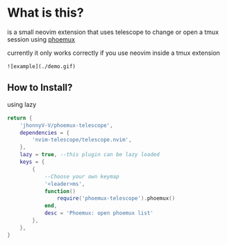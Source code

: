 # What is this?

is a small neovim extension that uses telescope to change or open a tmux session using [phoemux](https://github.com/jhonnyV-V/phoemux)

currently it only works correctly if you use neovim inside a tmux extension

    ![example](./demo.gif)

## How to Install?

using lazy
```lua
return {
	'jhonnyV-V/phoemux-telescope',
	dependencies = {
		'nvim-telescope/telescope.nvim',
	},
	lazy = true, --this plugin can be lazy loaded
	keys = {
		{
            --Choose your own keymap
			'<leader>ms',
			function()
				require('phoemux-telescope').phoemux()
			end,
			desc = 'Phoemux: open phoemux list'
		},
	},
}
```
